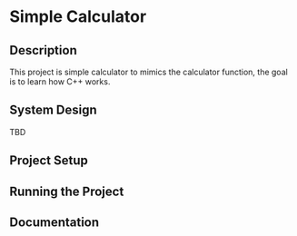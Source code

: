# Simple Calculator
## Description
This project is simple calculator to mimics the calculator function, the goal is to learn how C++ works.

## System Design
TBD

## Project Setup

## Running the Project

## Documentation
